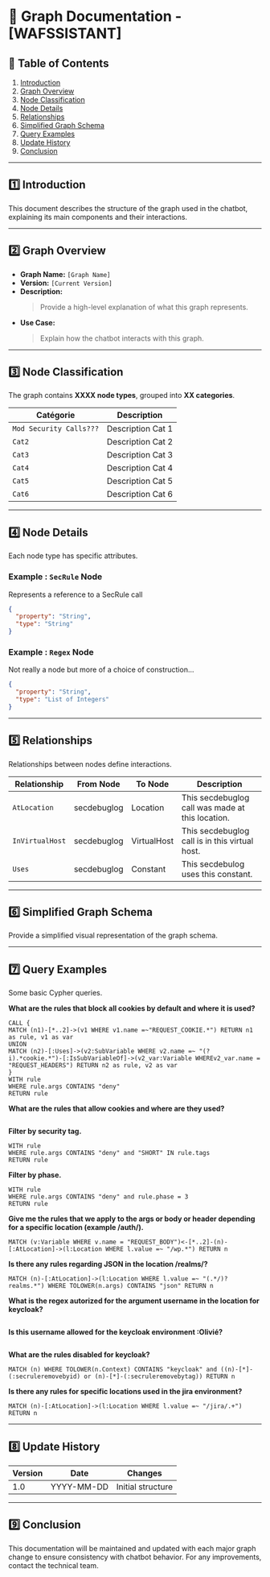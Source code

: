 # 📖 Graph Documentation - [WAFSSISTANT]

## 📜 Table of Contents
1. [Introduction](#introduction)
2. [Graph Overview](#graph-overview)
3. [Node Classification](#node-classification)
4. [Node Details](#node-details)
5. [Relationships](#relationships)
6. [Simplified Graph Schema](#simplified-graph-schema)
7. [Query Examples](#query-examples)
8. [Update History](#update-history)
9. [Conclusion](#conclusion)

---

## 1️⃣ Introduction
This document describes the structure of the graph used in the chatbot, explaining its main components and their interactions.

---

## 2️⃣ Graph Overview
- **Graph Name:** `[Graph Name]`
- **Version:** `[Current Version]`
- **Description:**
  > Provide a high-level explanation of what this graph represents.
- **Use Case:**
  > Explain how the chatbot interacts with this graph.

---

## 3️⃣ Node Classification
The graph contains **XXXX node types**, grouped into **XX categories**.

[comment]: # (A single node can belong to multiple categories. {In that case would'n it be better to just add a 'Categories' parameter to each node and have the bot make a search based on the categories})

| Catégorie | Description |
|-----------|------------|
| `Mod Security Calls???`    | Description Cat 1 |
| `Cat2`    | Description Cat 2 |
| `Cat3`    | Description Cat 3 |
| `Cat4`    | Description Cat 4 |
| `Cat5`    | Description Cat 5 |
| `Cat6`    | Description Cat 6 |
---

## 4️⃣ Node Details
Each node type has specific attributes.

[comment]: # (Maybe here we can give these attributes by categories; the main attributes that are common to every node types in a category.)

### Example : `SecRule` Node
Represents a reference to a SecRule call
```json
{
  "property": "String",
  "type": "String"
}
```

### Example : `Regex` Node
Not really a node but more of a choice of construction...
```json
{
  "property": "String",
  "type": "List of Integers"
}
```

---

## 5️⃣ Relationships
Relationships between nodes define interactions.

| Relationship  | From Node | To Node | Description |
|--------------|----------|---------|-------------|
| `AtLocation`  | secdebuglog     | Location | This secdebuglog call was made at this location. |
| `InVirtualHost`   | secdebuglog     | VirtualHost  | This  secdebuglog call is in this virtual host.|
| `Uses` | secdebuglog    | Constant| This secdebulog uses this constant. |

[comment]: # (If relationships contain attributes, mention them as well. Didn't see any relations with attributes in this graph but maybe I missed it.)

---

## 6️⃣ Simplified Graph Schema
Provide a simplified visual representation of the graph schema.

[comment]: # (I'm still somewhat skeptical about this part.)

---

## 7️⃣ Query Examples
Some basic Cypher queries.

**What are the rules that block all cookies by default and where it is used?**
```cypher
CALL {
MATCH (n1)-[*..2]->(v1 WHERE v1.name =~"REQUEST_COOKIE.*") RETURN n1 as rule, v1 as var
UNION
MATCH (n2)-[:Uses]->(v2:SubVariable WHERE v2.name =~ "(?i).*cookie.*")-[:IsSubVariableOf]->(v2_var:Variable WHEREv2_var.name = "REQUEST_HEADERS") RETURN n2 as rule, v2 as var
}
WITH rule
WHERE rule.args CONTAINS "deny"
RETURN rule
```

**What are the rules that allow cookies and where are they used?**
```cypher

```

**Filter by security tag.**
```cypher
WITH rule
WHERE rule.args CONTAINS "deny" and "SHORT" IN rule.tags
RETURN rule
```

**Filter by phase.**
```cypher
WITH rule
WHERE rule.args CONTAINS "deny" and rule.phase = 3
RETURN rule
```

**Give me the rules that we apply to the args or body or header  depending for a specific location (example /auth/).**
```cypher
MATCH (v:Variable WHERE v.name = "REQUEST_BODY")<-[*..2]-(n)-[:AtLocation]->(l:Location WHERE l.value =~ "/wp.*") RETURN n
```

**Is there any rules regarding JSON in the location /realms/?**
```cypher
MATCH (n)-[:AtLocation]->(l:Location WHERE l.value =~ "(.*/)?realms.*") WHERE TOLOWER(n.args) CONTAINS "json" RETURN n
```

**What is the regex autorized for the argument username in the location for keycloak?**
```cypher

```

**Is this username allowed for the keycloak environment :Olivié?**
```cypher

```

**What are the rules disabled for keycloak?**
```cypher
MATCH (n) WHERE TOLOWER(n.Context) CONTAINS "keycloak" and ((n)-[*]-(:secruleremovebyid) or (n)-[*]-(:secruleremovebytag)) RETURN n
```

**Is there any rules for specific locations used in the jira environment?**
```cypher
MATCH (n)-[:AtLocation]->(l:Location WHERE l.value =~ "/jira/.+") RETURN n
```

---

## 8️⃣ Update History
| Version | Date       | Changes |
|---------|-----------|-------------|
| 1.0     | YYYY-MM-DD | Initial structure |

---

## 9️⃣ Conclusion
This documentation will be maintained and updated with each major graph change to ensure consistency with chatbot behavior.
For any improvements, contact the technical team.



